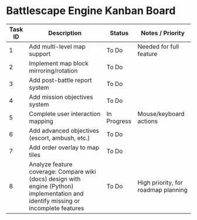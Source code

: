 # Battlescape Engine Kanban Board

| Task ID | Description                                      | Status      | Notes / Priority                    |
|---------|--------------------------------------------------|-------------|-------------------------------------|
| 1       | Add multi-level map support                      | To Do       | Needed for full feature             |
| 2       | Implement map block mirroring/rotation           | To Do       |                                     |
| 3       | Add post-battle report system                    | To Do       |                                     |
| 4       | Add mission objectives system                    | To Do       |                                     |
| 5       | Complete user interaction mapping                | In Progress | Mouse/keyboard actions              |
| 6       | Add advanced objectives (escort, ambush, etc.)   | To Do       |                                     |
| 7       | Add order overlay to map tiles                   | To Do       |                                     |
| 8       | Analyze feature coverage: Compare wiki (docs) design with engine (Python) implementation and identify missing or incomplete features | To Do       | High priority, for roadmap planning |
